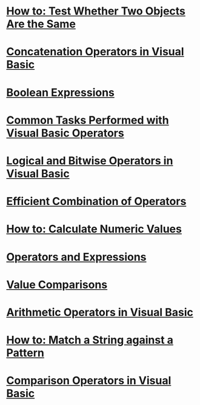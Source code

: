 # [How to: Test Whether Two Objects Are the Same](how-to-test-whether-two-objects-are-the-same.md)
# [Concatenation Operators in Visual Basic](concatenation-operators.md)
# [Boolean Expressions](boolean-expressions.md)
# [Common Tasks Performed with Visual Basic Operators](common-tasks-performed-with-visual-basic-operators.md)
# [Logical and Bitwise Operators in Visual Basic](logical-and-bitwise-operators.md)
# [Efficient Combination of Operators](efficient-combination-of-operators.md)
# [How to: Calculate Numeric Values](how-to-calculate-numeric-values.md)
# [Operators and Expressions](index.md)
# [Value Comparisons](value-comparisons.md)
# [Arithmetic Operators in Visual Basic](arithmetic-operators.md)
# [How to: Match a String against a Pattern](how-to-match-a-string-against-a-pattern.md)
# [Comparison Operators in Visual Basic](comparison-operators.md)
